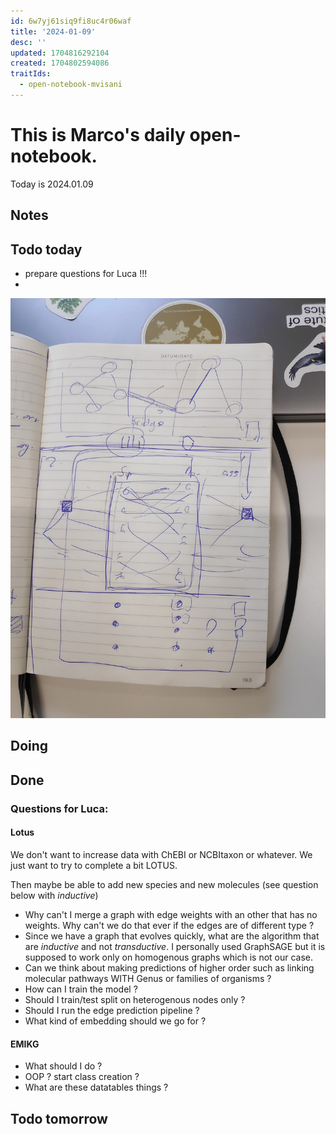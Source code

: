 ```yaml
---
id: 6w7yj61siq9fi8uc4r06waf
title: '2024-01-09'
desc: ''
updated: 1704816292104
created: 1704802594086
traitIds:
  - open-notebook-mvisani
---
```

# This is Marco's daily open-notebook.

Today is 2024.01.09


## Notes

## Todo today
* prepare questions for Luca !!!
* 
![Alt text](./assets/image_mvisani/20240109.png)

## Doing


## Done
### Questions for Luca:
#### Lotus
We don't want to increase data with ChEBI or NCBItaxon or whatever. We just want to try to complete a bit LOTUS. 

Then maybe be able to add new species and new molecules (see question below with *inductive*)

* Why can't I merge a graph with edge weights with an other that has no weights. Why can't we do that ever if the edges are of different type ?
* Since we have a graph that evolves quickly, what are the algorithm that are *inductive* and not *transductive*. I personally used GraphSAGE but it is supposed to work only on homogenous graphs which is not our case. 
* Can we think about making predictions of higher order such as linking molecular pathways WITH Genus or families of organisms ? 
* How can I train the model ? 
* Should I train/test split on heterogenous nodes only ?
* Should I run the edge prediction pipeline ? 
* What kind of embedding should we go for ?


#### EMIKG
* What should I do ? 
* OOP ? start class creation ? 
* What are these datatables things ?


## Todo tomorrow
